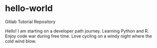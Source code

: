 # hello-world
Gitlab Tutorial Repository

Hello! I am starting on a developer path journey. Learning Python and R. Enjoy code war during free time.
Love cycling on a windy night where the cold wind blow.
